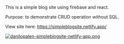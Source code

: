 This is a simple blog site using firebase and react.

Purpose: to demonstrate CRUD operation without SQL.

View site here: https://simpleblogsite.netlify.app/

[![danilopalen-simpleblogsite-netlify-app.png](https://i.postimg.cc/hPKSwR6M/danilopalen-simpleblogsite-netlify-app.png)](https://postimg.cc/Cd6TBXFf)
